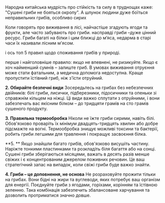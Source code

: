 Народна китайська мудрість про стійкість та силу в труднощах каже: "Сушені гриби не бояться окропу". А шлунок людини дуже боїться неправильних грибів, особливо сирих

Коли говорять про виживання в лісі, найчастіше згадують ягоди та фрукти, але часто забувають про гриби. насправді гриби –дуже цінний ресурс. Гриби багаті на білки і цим ближці до мʼяса, недарма в старі часи їх називали лісним м'ясом.

і ось топ 5 правил щодо споживання грибів у природі.

 перше і найголовніше правило: якщо не впевнені, не ризикуйте. Якщо є хоч найменший сумнів – залиште гриб. В умовах виживання отруєння може стати фатальним, а медична допомога недоступна. Краще пропустити їстівний гриб, ніж з'їсти отруйний.

**2. Обирайте безпечні види** Зосередьтесь на грибах без небезпечних двійників: білі гриби, лисички, підберезники, підосичники та опеньки зі справжнім кільцем на ніжці. Ці види важко сплутати з отруйними, і вони забезпечать вас якісним білком – до тридцяти грамів на сто грамів сушеного продукту.

**3. Правильна термообробка** Ніколи не їжте гриби сирими, навіть білі. Обов'язково проваріть їх мінімум двадцять-тридцять хвилин або добре підсмажте на вогні. Термообробка знищує можливі токсини та бактерії, робить гриби легшими для травлення і покращує засвоєння білка.

**5. ** Якщо знайшли багато грибів, обов'язково висушіть частину. Наріжте тонкими пластинками та розкладіть біля багаття або на сонці. Сушені гриби зберігаються місяцями, важать в десять разів менше свіжих і є концентрованим джерелом поживних речовин. Це ваш стратегічний запас на випадок, коли свіжі гриби буде важко знайти.

**4. Гриби – це доповнення, не основа** Не розраховуйте прожити тільки на грибах. Вони бідні на жири та вуглеводи, яких потребує ваш організм для енергії. Поєднуйте гриби з ягодами, горіхами, корінням та їстівною зеленню. Така комбінація забезпечить збалансоване харчування та дозволить протриматися значно довше.
